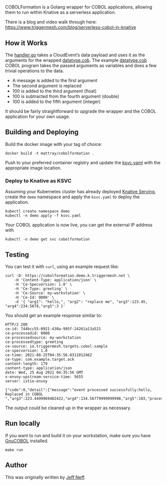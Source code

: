 #

COBOLFormation is a Golang wrapper for COBOL applications, allowing them to run within Knative as a serverless application.

There is a blog and video walk through here: https://www.triggermesh.com/blog/serverless-cobol-in-knative

## How it Works

The [handler.go](handler.go) takes a CloudEvent’s data payload and uses it as the arguments for the wrapped [datatype.cob](datatype.cob).
The example [datatype.cob](datatype.cob) COBOL program takes the passed arguments as variables and does a few trivial operations to the data.
* A message is added to the first argument
* The second argument is replaced
* 100 is added to the third argument (float)
* 100 is subtracted from the fourth argument (double)
* 100 is added to the fifth argument (integer)

It should be fairly straightforward to upgrade the wrapper and the COBOL application for your own usage.

## Building and Deploying

Build the docker image with your tag of choice:

    docker build -t mattray/cobolformation .

Push to your preferred container registry and update the [ksvc.yaml](ksvc.yaml) with the appropriate image location.

### Deploy to Knative as KSVC

Assuming your Kubernetes cluster has already deployed [Knative Serving](https://knative.dev/docs/serving/), create the `demo` namespace and apply the `ksvc.yaml` to deploy the application.

    kubectl create namespace demo
    kubectl -n demo apply -f ksvc.yaml

Your COBOL application is now live, you can get the external IP address with

    kubectl -n demo get svc cobolformation

## Testing

You can test it with `curl`, using an example request like:

```
curl -D- https://cobolformation.demo.k.triggermesh.net \
    -H 'Content-Type: application/json' \
    -H 'Ce-Specversion: 1.0' \
    -H 'Ce-Type: greeting' \
    -H 'Ce-Source: my-workstation' \
    -H 'Ce-Id: 0000' \
    -d '{ "arg1": "hello,", "arg2": "replace me", "arg3":123.45, "arg4":234.5678,"arg5":3 }'
```

You should get an example response similar to:

```
HTTP/2 200
ce-id: 744bcc55-0921-430a-995f-24261a13a521
ce-processedid: 0000
ce-processedsource: my-workstation
ce-processedtype: greeting
ce-source: io.triggermesh.targets.cobol-sample
ce-specversion: 1.0
ce-time: 2021-08-25T04:35:56.031101246Z
ce-type: com.example.target.ack
content-length: 179
content-type: application/json
date: Wed, 25 Aug 2021 04:35:56 GMT
x-envoy-upstream-service-time: 5655
server: istio-envoy

{"code":0,"detail":{"message":"event processed successfully:hello, Replaced in COBOL       ","arg3":223.4499969482422,"arg4":134.56779999999998,"arg5":103,"processing_time_ms":0}}
```

The output could be cleaned up in the wrapper as necessary.

## Run locally

If you want to run and build it on your workstation, make sure you have [GnuCOBOL](https://gnucobol.sourceforge.io/) installed.

```
make run
```

## Author

This was originally written by [Jeff Neff](https://github.com/JeffNeff).
